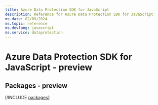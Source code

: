 ```yaml
---
title: Azure Data Protection SDK for JavaScript
description: Reference for Azure Data Protection SDK for JavaScript
ms.date: 02/09/2024
ms.topic: reference
ms.devlang: javascript
ms.service: dataprotection
---
```

# Azure Data Protection SDK for JavaScript - preview
## Packages - preview
[!INCLUDE [packages](data-protection-index.md)]